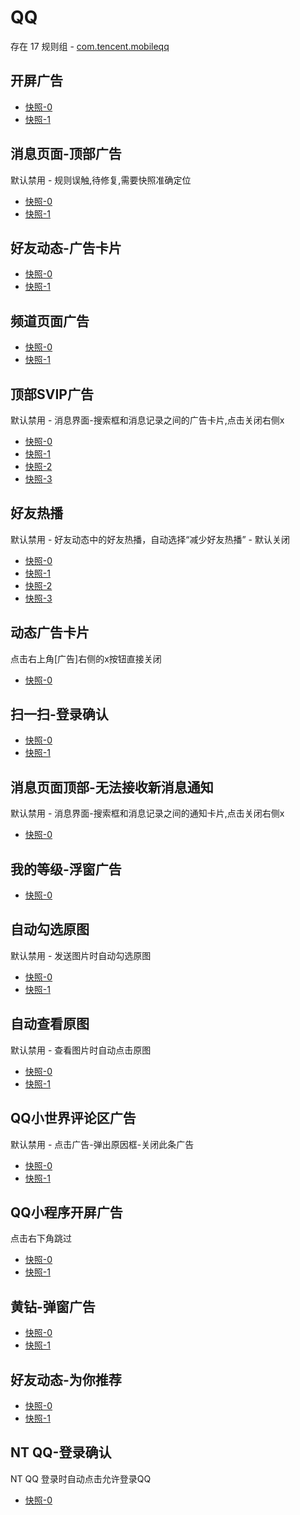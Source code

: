 # QQ

存在 17 规则组 - [com.tencent.mobileqq](/src/apps/com.tencent.mobileqq.ts)

## 开屏广告

- [快照-0](https://i.gkd.li/import/13062244)
- [快照-1](https://i.gkd.li/import/13093155)

## 消息页面-顶部广告

默认禁用 - 规则误触,待修复,需要快照准确定位

- [快照-0](https://i.gkd.li/import/12892726)
- [快照-1](https://i.gkd.li/import/12774870)

## 好友动态-广告卡片

- [快照-0](https://i.gkd.li/import/12847842)
- [快照-1](https://gkd-kit.gitee.io/import/12840889)

## 频道页面广告

- [快照-0](https://gkd-kit.gitee.io/import/12642081)
- [快照-1](https://gkd-kit.gitee.io/import/12708844)

## 顶部SVIP广告

默认禁用 - 消息界面-搜索框和消息记录之间的广告卡片,点击关闭右侧x

- [快照-0](https://gkd-kit.gitee.io/import/12706907)
- [快照-1](https://gkd-kit.gitee.io/import/13107298)
- [快照-2](https://i.gkd.li/import/12793359)
- [快照-3](https://i.gkd.li/import/12855048)

## 好友热播

默认禁用 - 好友动态中的好友热播，自动选择“减少好友热播” - 默认关闭

- [快照-0](https://gkd-kit.gitee.io/import/12721427)
- [快照-1](https://i.gkd.li/import/12894359)
- [快照-2](https://gkd-kit.gitee.io/import/12721433)
- [快照-3](https://i.gkd.li/import/12894375)

## 动态广告卡片

点击右上角[广告]右侧的x按钮直接关闭

- [快照-0](https://gkd-kit.gitee.io/import/12749584)

## 扫一扫-登录确认

- [快照-0](https://i.gkd.li/import/12789287)
- [快照-1](https://i.gkd.li/import/13166314)

## 消息页面顶部-无法接收新消息通知

默认禁用 - 消息界面-搜索框和消息记录之间的通知卡片,点击关闭右侧x

- [快照-0](https://i.gkd.li/import/12855441)

## 我的等级-浮窗广告

- [快照-0](https://i.gkd.li/import/12914734)

## 自动勾选原图

默认禁用 - 发送图片时自动勾选原图

- [快照-0](https://gkd-kit.gitee.io/import/12705556)
- [快照-1](https://gkd-kit.gitee.io/import/12705559)

## 自动查看原图

默认禁用 - 查看图片时自动点击原图

- [快照-0](https://i.gkd.li/import/12840632)
- [快照-1](https://i.gkd.li/import/12840633)

## QQ小世界评论区广告

默认禁用 - 点击广告-弹出原因框-关闭此条广告

- [快照-0](https://i.gkd.li/import/12847819)
- [快照-1](https://i.gkd.li/import/12847821)

## QQ小程序开屏广告

点击右下角跳过

- [快照-0](https://i.gkd.li/import/12877215)
- [快照-1](https://i.gkd.li/import/12919195)

## 黄钻-弹窗广告

- [快照-0](https://i.gkd.li/import/12914978)
- [快照-1](https://i.gkd.li/import/12914886)

## 好友动态-为你推荐

- [快照-0](https://i.gkd.li/import/12929620)
- [快照-1](https://i.gkd.li/import/12929619)

## NT QQ-登录确认

NT QQ 登录时自动点击允许登录QQ

- [快照-0](https://gkd-kit.gitee.io/import/13063027)
